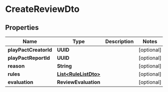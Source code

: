 

# CreateReviewDto


## Properties

| Name | Type | Description | Notes |
|------------ | ------------- | ------------- | -------------|
|**playPactCreatorId** | **UUID** |  |  [optional] |
|**playPactReportId** | **UUID** |  |  [optional] |
|**reason** | **String** |  |  [optional] |
|**rules** | [**List&lt;RuleListDto&gt;**](RuleListDto.md) |  |  [optional] |
|**evaluation** | **ReviewEvaluation** |  |  [optional] |



